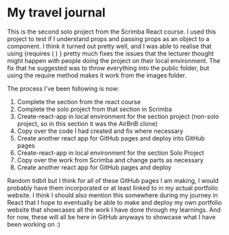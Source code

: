 # My travel journal

This is the second solo project from the Scrimba React course. I used this project to test if I understand props and passing props as an object to a component. I think it turned out pretty well, and I was able to realise that using {requires ( ) } pretty much fixes the issues that the lecturer thought might happen with people doing the project on their local environment. The fix that he suggested was to throw everything into the public folder, but using the require method makes it work from the images folder. 

The process I've been following is now:
1) Complete the section from the react course
2) Complete the solo project from that section in Scrimba
3) Create-react-app in local environment for the section project (non-solo project, so in this section it was the AirBnB clone)
4) Copy over the code I had created and fix where necessary
5) Create another react app for GitHub pages and deploy into GitHub pages
6) Create-react-app in local environment for the section Solo Project
7) Copy over the work from Scrimba and change parts as necessary
8) Create another react app for GitHub pages and deploy

Random tidbit but I think for all of these GitHub pages I am making, I would probably have them incorporated or at least linked to in my actual portfolio website. I think I should also mention this somewhere during my journey in React that I hope to eventually be able to make and deploy my own portfolio website that showcases all the work I have done through my learnings. And for now, these will all be here in GitHub anyways to showcase what I have been working on :)
